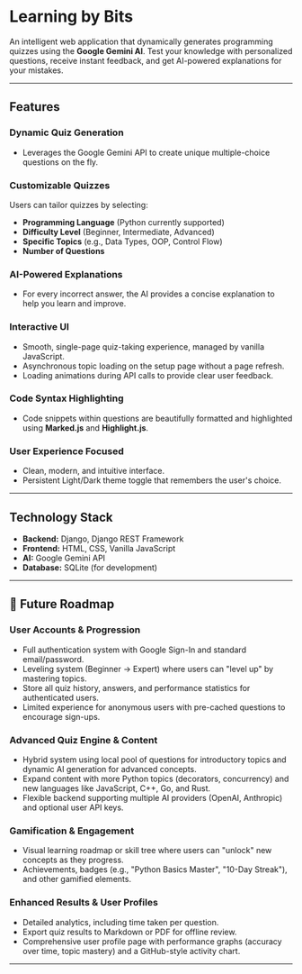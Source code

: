# Learning by Bits

An intelligent web application that dynamically generates programming quizzes using the **Google Gemini AI**. Test your knowledge with personalized questions, receive instant feedback, and get AI-powered explanations for your mistakes.

---

## Features

### Dynamic Quiz Generation
- Leverages the Google Gemini API to create unique multiple-choice questions on the fly.

### Customizable Quizzes
Users can tailor quizzes by selecting:
- **Programming Language** (Python currently supported)
- **Difficulty Level** (Beginner, Intermediate, Advanced)
- **Specific Topics** (e.g., Data Types, OOP, Control Flow)
- **Number of Questions**

### AI-Powered Explanations
- For every incorrect answer, the AI provides a concise explanation to help you learn and improve.

### Interactive UI
- Smooth, single-page quiz-taking experience, managed by vanilla JavaScript.
- Asynchronous topic loading on the setup page without a page refresh.
- Loading animations during API calls to provide clear user feedback.

### Code Syntax Highlighting
- Code snippets within questions are beautifully formatted and highlighted using **Marked.js** and **Highlight.js**.

### User Experience Focused
- Clean, modern, and intuitive interface.
- Persistent Light/Dark theme toggle that remembers the user's choice.

---

## Technology Stack

- **Backend:** Django, Django REST Framework  
- **Frontend:** HTML, CSS, Vanilla JavaScript  
- **AI:** Google Gemini API  
- **Database:** SQLite (for development)  

---

## 🚀 Future Roadmap

### User Accounts & Progression
- Full authentication system with Google Sign-In and standard email/password.
- Leveling system (Beginner → Expert) where users can "level up" by mastering topics.
- Store all quiz history, answers, and performance statistics for authenticated users.
- Limited experience for anonymous users with pre-cached questions to encourage sign-ups.

### Advanced Quiz Engine & Content
- Hybrid system using local pool of questions for introductory topics and dynamic AI generation for advanced concepts.
- Expand content with more Python topics (decorators, concurrency) and new languages like JavaScript, C++, Go, and Rust.
- Flexible backend supporting multiple AI providers (OpenAI, Anthropic) and optional user API keys.

### Gamification & Engagement
- Visual learning roadmap or skill tree where users can "unlock" new concepts as they progress.
- Achievements, badges (e.g., "Python Basics Master", "10-Day Streak"), and other gamified elements.

### Enhanced Results & User Profiles
- Detailed analytics, including time taken per question.
- Export quiz results to Markdown or PDF for offline review.
- Comprehensive user profile page with performance graphs (accuracy over time, topic mastery) and a GitHub-style activity chart.

---

